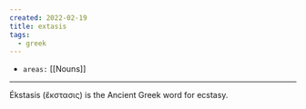```yaml
---
created: 2022-02-19
title: extasis
tags:
  - greek
---
```


- `areas:` [[Nouns]]

---

Ékstasis (ἔκστασις) is the Ancient Greek word for ecstasy.
